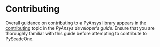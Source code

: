 # Contributing

Overall guidance on contributing to a PyAnsys library appears in the
[contributing] topic in the *PyAnsys developer's guide*. Ensure that you
are thoroughly familiar with this guide before attempting to contribute to
PyScadeOne.

[contributing]: https://dev.docs.pyansys.com/how-to/contributing.html
